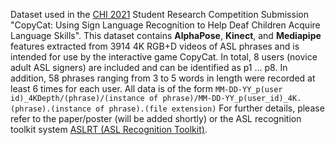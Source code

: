 Dataset used in the [CHI 2021](https://chi2021.acm.org/) Student Research Competition Submission "CopyCat: Using Sign Language Recognition to Help Deaf Children Acquire Language Skills".
This dataset contains **AlphaPose**, **Kinect**, and **Mediapipe** features extracted from 3914 4K RGB+D videos of ASL phrases and is intended for use by the interactive game CopyCat. In total, 8 users (novice adult ASL signers) are included and can be identified as p1 ... p8. In addition, 58 phrases ranging from 3 to 5 words in length were recorded at least 6 times for each user.
All data is of the form `MM-DD-YY_p(user id)_4KDepth/(phrase)/(instance of phrase)/MM-DD-YY_p(user_id)_4K.(phrase).(instance of phrase).(file extension)`
For further details, please refer to the paper/poster (will be added shortly) or the ASL recognition toolkit system [ASLRT (ASL Recognition Toolkit)](https://github.com/Accessible-Technology-in-Sign/ASLRT).
